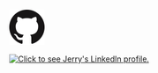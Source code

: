 <a href="https://github.com/jlfosterjr" target="_blank"><img src="../_includes/GitHub-Mark-64px.png" alt="Click to see Jerry's GitHub profile." /></a>

<a href="https://www.linkedin.com/in/jlfoster/" target="_blank"><img src="https://content.linkedin.com/content/dam/me/about/LinkedIn_Icon.jpg.original.jpg" alt="Click to see Jerry's LinkedIn profile." /></a>
